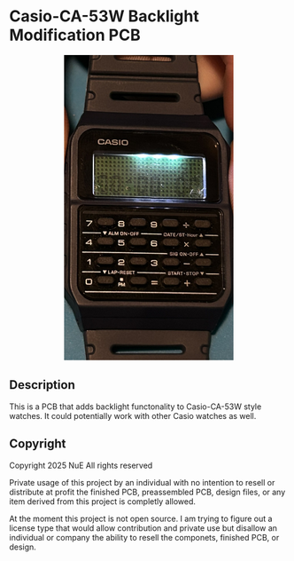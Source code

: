 # Casio-CA-53W Backlight Modification PCB

<div align="center">
<img src=pictures/Demo.JPEG height="550">
</div>

## Description
This is a PCB that adds backlight functonality to Casio-CA-53W style watches. It could potentially work with other Casio watches as well.

## Copyright
Copyright 2025 NuE All rights reserved

Private usage of this project by an individual with no intention to resell or distribute at profit the finished PCB, preassembled PCB, design files, or any item derived from this project is completly allowed.

At the moment this project is not open source. I am trying to figure out a license type that would allow contribution and private use but disallow an individual or company the ability to resell the componets, finished PCB, or design.